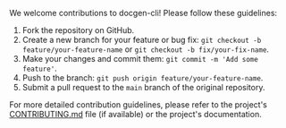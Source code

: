 We welcome contributions to docgen-cli! Please follow these guidelines:

1. Fork the repository on GitHub.
2. Create a new branch for your feature or bug fix: `git checkout -b feature/your-feature-name` or `git checkout -b fix/your-fix-name`.
3. Make your changes and commit them: `git commit -m 'Add some feature'`.
4. Push to the branch: `git push origin feature/your-feature-name`.
5. Submit a pull request to the `main` branch of the original repository.

For more detailed contribution guidelines, please refer to the project's [CONTRIBUTING.md](CONTRIBUTING.md) file (if available) or the project's documentation.
